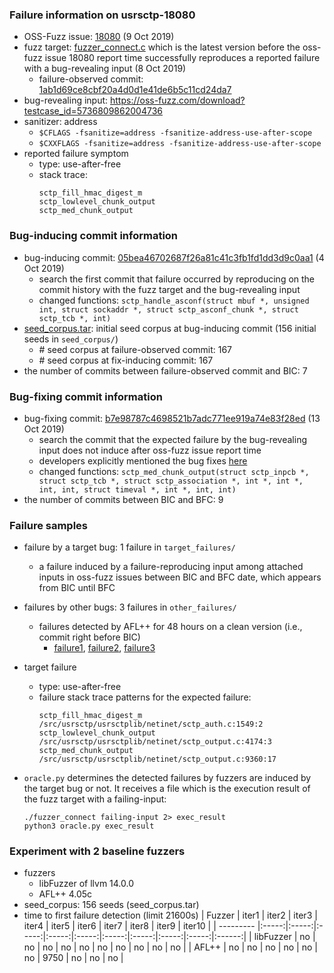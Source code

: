 ### Failure information on usrsctp-18080
- OSS-Fuzz issue: [18080](https://bugs.chromium.org/p/oss-fuzz/issues/detail?id=18080) (9 Oct 2019) 
- fuzz target: [fuzzer_connect.c](https://github.com/sctplab/usrsctp/blob/1ab1d69ce8cbf20a4d0d1e41de6b5c11cd24da71/fuzzer/fuzzer_connect.c) which is the latest version before the oss-fuzz issue 18080 report time successfully reproduces a reported failure with a bug-revealing input (8 Oct 2019)
    - failure-observed commit: [1ab1d69ce8cbf20a4d0d1e41de6b5c11cd24da7](https://github.com/sctplab/usrsctp/commit/1ab1d69ce8cbf20a4d0d1e41de6b5c11cd24da71) 
- bug-revealing input: https://oss-fuzz.com/download?testcase_id=5736809862004736
- sanitizer: address
    - `$CFLAGS -fsanitize=address -fsanitize-address-use-after-scope`
    - `$CXXFLAGS -fsanitize=address -fsanitize-address-use-after-scope`
- reported failure symptom 
    - type: use-after-free 
    - stack trace:  
		```
		sctp_fill_hmac_digest_m   
		sctp_lowlevel_chunk_output   
		sctp_med_chunk_output
		```

### Bug-inducing commit information
- bug-inducing commit: [05bea46702687f26a81c41c3fb1fd1dd3d9c0aa1](https://github.com/sctplab/usrsctp/commit/05bea46702687f26a81c41c3fb1fd1dd3d9c0aa1) (4 Oct 2019)
    - search the first commit that failure occurred by reproducing on the commit history with the fuzz target and the bug-revealing input
	- changed functions: `sctp_handle_asconf(struct mbuf *, unsigned int, struct sockaddr *, struct sctp_asconf_chunk *, struct sctp_tcb *, int)`
- [seed_corpus.tar](https://drive.google.com/file/d/1SxgijItVfmXrFmsCbNkoq87xIy9uOh6w/view?usp=share_link): initial seed corpus at bug-inducing commit (156 initial seeds in `seed_corpus/`)
	- \# seed corpus at failure-observed commit: 167
	- \# seed corpus at fix-inducing commit: 167
- the number of commits between failure-observed commit and BIC: 7

### Bug-fixing commit information
- bug-fixing commit: [b7e98787c4698521b7adc771ee919a74e83f28ed](https://github.com/weinrank/usrsctp/commit/b7e98787c4698521b7adc771ee919a74e83f28ed) (13 Oct 2019)
    - search the commit that the expected failure by the bug-revealing input does not induce after oss-fuzz issue report time
	- developers explicitly mentioned the bug fixes [here](https://github.com/weinrank/usrsctp/commit/b7e98787c4698521b7adc771ee919a74e83f28ed)
	- changed functions: `sctp_med_chunk_output(struct sctp_inpcb *, struct sctp_tcb *, struct sctp_association *, int *, int *, int, int, struct timeval *, int *, int, int)`
- the number of commits between BIC and BFC: 9

### Failure samples
- failure by a target bug: 1 failure in `target_failures/`
    - a failure induced by a failure-reproducing input among attached inputs in oss-fuzz issues between BIC and BFC date, which appears from BIC until BFC
- failures by other bugs: 3 failures in `other_failures/`
    - failures detected by AFL++ for 48 hours on a clean version (i.e., commit right before BIC)
		- [failure1](./other_failures/failure1), [failure2](./other_failures/failure2), [failure3](./other_failures/failure3)


- target failure 
    - type: use-after-free 
    - failure stack trace patterns for the expected failure:  
		```
		sctp_fill_hmac_digest_m /src/usrsctp/usrsctplib/netinet/sctp_auth.c:1549:2  
		sctp_lowlevel_chunk_output /src/usrsctp/usrsctplib/netinet/sctp_output.c:4174:3  
		sctp_med_chunk_output /src/usrsctp/usrsctplib/netinet/sctp_output.c:9360:17
		```

- `oracle.py` determines the detected failures by fuzzers are induced by the target bug or not. It receives a file which is the execution result of the fuzz target with a failing-input:  
	```
	./fuzzer_connect failing-input 2> exec_result
	python3 oracle.py exec_result
	```

### Experiment with 2 baseline fuzzers 
- fuzzers
    - libFuzzer of llvm 14.0.0
    - AFL++ 4.05c
- seed_corpus: 156 seeds (seed_corpus.tar)
- time to first failure detection (limit 21600s)
    |   Fuzzer  | iter1 | iter2 | iter3 | iter4 | iter5 | iter6 | iter7 | iter8 | iter9 | iter10 |
    | --------- |:-----:|:-----:|:-----:|:-----:|:-----:|:-----:|:-----:|:-----:|:-----:|:------:|
    | libFuzzer |   no  |   no  |   no  |   no  |   no  |   no  |   no  |   no  |   no  |    no  |
    |   AFL++   |   no  |   no  |   no  |   no  |   no  |   no  |  9750 |   no  |   no  |    no  |

